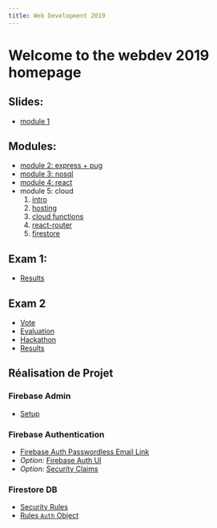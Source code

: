```yaml
---
title: Web Development 2019
---
```


# Welcome to the webdev 2019 homepage

## Slides:
* [module 1](./module1.html)

## Modules:

* [module 2: express + pug](./m2)
* [module 3: nosql](./m3)
* [module 4: react](./m4)
* module 5: cloud
  1. [intro](./m5/part1-intro)
  1. [hosting](./m5/part2-hosting)
  1. [cloud functions](./m5/part3-functions)
  1. [react-router](./m5/part4-react-router)
  1. [firestore](./m5/part5-firestore)


## Exam 1:

* [Results](https://docs.google.com/spreadsheets/d/e/2PACX-1vQTw17kTJ_V8UucCscd8DJiOikUlH22nHdQRRxG-wLiJmizTwh0sAHYAEDqOBdt7rVqpB3Z2TChUg8C/pubhtml?gid=991180652&single=true)

## Exam 2

* [Vote](https://cpinfo-m5-cloud-poll.firebaseapp.com)
* [Evaluation](https://docs.google.com/forms/d/e/1FAIpQLSeT7QqVglh3fZEJRZRT6egJV8nmBr5AoJDXKQUl1TKIquGnZg/viewform?usp=sf_link)
* [Hackathon](./m6)
* [Results](https://docs.google.com/spreadsheets/d/e/2PACX-1vQTw17kTJ_V8UucCscd8DJiOikUlH22nHdQRRxG-wLiJmizTwh0sAHYAEDqOBdt7rVqpB3Z2TChUg8C/pubhtml?gid=991180652&single=true)

## Réalisation de Projet

### Firebase Admin

* [Setup](https://firebase.google.com/docs/admin/setup)

### Firebase Authentication

* [Firebase Auth Passwordless Email Link](https://firebase.google.com/docs/auth/web/email-link-auth)
* _Option:_ [Firebase Auth UI](https://firebase.google.com/docs/auth/web/firebaseui)
* _Option:_ [Security Claims](https://firebase.google.com/docs/auth/admin/custom-claims)

### Firestore DB

* [Security Rules](https://firebase.google.com/docs/firestore/security/get-started)
* [Rules `Auth` Object](https://firebase.google.com/docs/reference/rules/rules.firestore.Request#auth)
